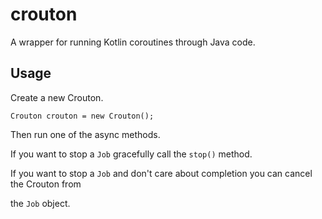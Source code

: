 # crouton
 
A wrapper for running Kotlin coroutines through Java code.

## Usage

Create a new Crouton.

`Crouton crouton = new Crouton();`

Then run one of the async methods.

If you want to stop a `Job` gracefully call the `stop()` method.

If you want to stop a `Job` and don't care about completion you can cancel the Crouton from

the `Job` object.

